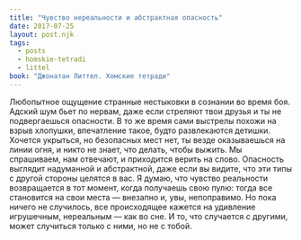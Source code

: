 ```yaml
---
title: "Чувство нереальности и абстрактная опасность"
date: 2017-07-25
layout: post.njk
tags:
  - posts
  - homskie-tetradi
  - littel
book: "Джонатан Литтел. Хомские тетради"
---
```


Любопытное ощущение странные нестыковки в сознании во время боя. Адский шум бьет по нервам, даже если стреляют твои друзья и ты не подвергаешься опасности. В то же время сами выстрелы похожи на взрыв хлопушки, впечатление такое, будто развлекаются детишки. Хочется укрыться, но безопасных мест нет, ты везде оказываешься на линии огня, и никто не знает, что делать, чтобы выжить. Мы спрашиваем, нам отвечают, и приходится верить на слово. Опасность выглядит надуманной и абстрактной, даже если вы видите, что эти типы с другой стороны целятся в вас. Я думаю, что чувство реальности возвращается в тот момент, когда получаешь свою пулю: тогда все становится на свои места — внезапно и, увы, непоправимо. Но пока ничего не случилось, все происходящее кажется на удивление игрушечным, нереальным — как во сне. И то, что случается с другими, может случиться только с ними, но не с тобой.
